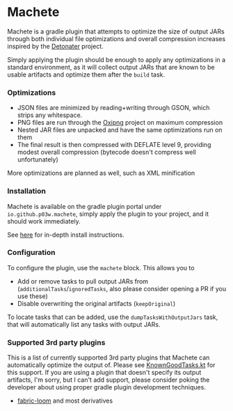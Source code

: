 # Machete

Machete is a gradle plugin that attempts to optimize the size of output JARs
through both individual file optimizations and overall compression increases inspired by the [Detonater](https://github.com/EnnuiL/Detonater) project.

Simply applying the plugin should be enough to apply any optimizations in a standard environment,
as it will collect output JARs that are known to be usable artifacts and optimize them after the `build` task.

### Optimizations

- JSON files are minimized by reading+writing through GSON, which strips any whitespace.
- PNG files are run through the [Oxipng](https://github.com/shssoichiro/oxipng) project on maximum compression
- Nested JAR files are unpacked and have the same optimizations run on them
- The final result is then compressed with DEFLATE level 9, providing modest overall compression (bytecode doesn't compress well unfortunately)

More optimizations are planned as well, such as XML minification

### Installation

Machete is available on the gradle plugin portal under `io.github.p03w.machete`, simply apply
the plugin to your project, and it should work immediately.

See [here](https://plugins.gradle.org/plugin/io.github.p03w.machete) for in-depth install instructions.

### Configuration

To configure the plugin, use the `machete` block. This allows you to

- Add or remove tasks to pull output JARs from (`additionalTasks`/`ignoredTasks`, also please consider opening a PR if you use these)
- Disable overwriting the original artifacts (`keepOriginal`)

To locate tasks that can be added, use the `dumpTasksWithOutputJars` task, that will automatically list any tasks with output JARs.

### Supported 3rd party plugins

This is a list of currently supported 3rd party plugins that Machete can automatically optimize the output of.
Please see [KnownGoodTasks.kt](https://github.com/P03W/Machete/blob/master/src/main/kotlin/io/github/p03w/machete/util/KnownGoodTasks.kt) for this support.
If you are using a plugin that doesn't specify its output artifacts, I'm sorry, but I can't add support,
please consider poking the developer about using proper gradle plugin development techniques.

- [fabric-loom](https://github.com/FabricMC/fabric-loom/) and most derivatives
